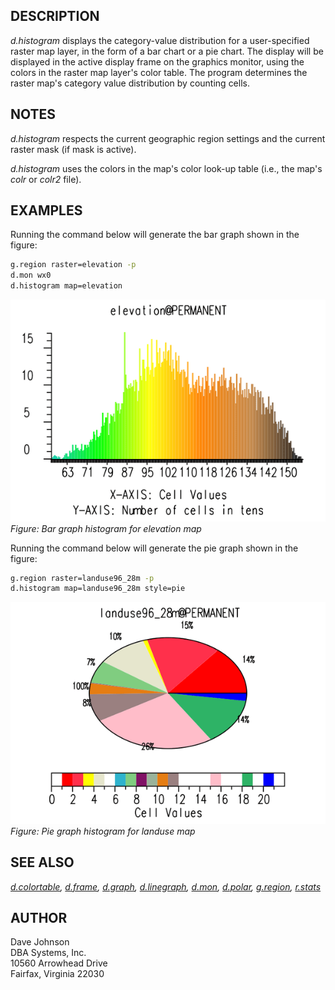 ## DESCRIPTION

*d.histogram* displays the category-value distribution for a
user-specified raster map layer, in the form of a bar chart or a pie
chart. The display will be displayed in the active display frame on the
graphics monitor, using the colors in the raster map layer's color
table. The program determines the raster map's category value
distribution by counting cells.

## NOTES

*d.histogram* respects the current geographic region settings and the
current raster mask (if mask is active).

*d.histogram* uses the colors in the map's color look-up table (i.e.,
the map's *colr* or *colr2* file).

## EXAMPLES

Running the command below will generate the bar graph shown in the
figure:

```sh
g.region raster=elevation -p
d.mon wx0
d.histogram map=elevation
```

<img src="d_histogram_bar.png" data-border="0"
alt="d.histogram bar graph example" />  
*Figure: Bar graph histogram for elevation map*

Running the command below will generate the pie graph shown in the
figure:

```sh
g.region raster=landuse96_28m -p
d.histogram map=landuse96_28m style=pie
```

<img src="d_histogram_pie.png" data-border="0"
alt="d.histogram pie graph example" />  
*Figure: Pie graph histogram for landuse map*

## SEE ALSO

*[d.colortable](d.colortable.md), [d.frame](d.frame.md),
[d.graph](d.graph.md), [d.linegraph](d.linegraph.md), [d.mon](d.mon.md),
[d.polar](d.polar.md), [g.region](g.region.md), [r.stats](r.stats.md)*

## AUTHOR

Dave Johnson  
DBA Systems, Inc.  
10560 Arrowhead Drive  
Fairfax, Virginia 22030
